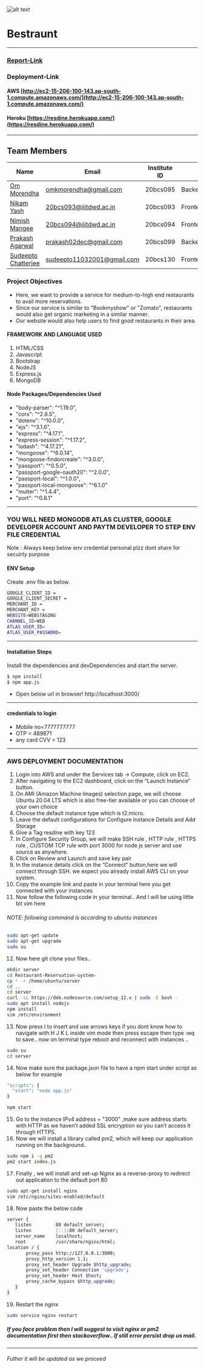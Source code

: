 ![alt text](https://github.com/prakash02dec/Restaurant-Reservation-system-/blob/main/Screenshot%20(171).png)
# Bestraunt
---
### [Report-Link](https://github.com/prakash02dec/Restaurant-Reservation-system-/blob/main/REPORT.pdf) 
### Deployment-Link
#### AWS  [http://ec2-15-206-100-143.ap-south-1.compute.amazonaws.com/](http://ec2-15-206-100-143.ap-south-1.compute.amazonaws.com/)         
#### Heroku [https://resdine.herokuapp.com/](https://resdine.herokuapp.com/)
---
## Team Members
|Name|Email|Institute ID|    |    
|----|-----|-------|-----|    
| [Om Morendha](https://github.com/omkmorendha) | omkmorendha@gmail.com |20bcs095| Backend |
| [Nikam Yash](https://github.com/Yashnikam-10) | 20bcs093@iiitdwd.ac.in |20bcs093| Frontend |
| [Nimish Mangee](https://github.com/Nimishmangee) | 20bcs094@iiitdwd.ac.in |20bcs094| Frontend |
| [Prakash Agarwal](https://github.com/prakash02dec) | prakash02dec@gmail.com |20bcs099| Backend |
| [Sudeepto Chatterjee](https://github.com/sudeepto147) | sudeepto11032001@gmail.com |20bcs130| Frontend |

### Project Objectives
<!-- **A website for restaurant management which will have the following features:** -->
* Here, we want to provide a service for medium-to-high end restaurants to avail more reservations.
* Since our service is similar to "Bookmyshow" or "Zomato", restaurants would also get organic marketing in a similar manner.
* Our website would also help users to find good restaurants in their area.


#### FRAMEWORK AND LANGUAGE USED
1. HTML/CSS
2. Javascript
3. Bootstrap
4. NodeJS
5. Express.js
6. MongoDB

#### Node Packages/Dependencies Used
* "body-parser": "^1.19.0",
* "cors": "^2.8.5",
* "dotenv": "^10.0.0",
* "ejs": "^3.1.6",
* "express": "^4.17.1",
* "express-session": "^1.17.2",
* "lodash": "^4.17.21",
* "mongoose": "^6.0.14",
* "mongoose-findorcreate": "^3.0.0",
* "passport": "^0.5.0",
* "passport-google-oauth20": "^2.0.0",
* "passport-local": "^1.0.0",
* "passport-local-mongoose": "^6.1.0"
* "multer": "^1.4.4",
* "port": "^0.8.1"
   
---

### YOU WILL NEED MONGODB ATLAS CLUSTER, GOOGLE DEVELOPER ACCOUNT AND PAYTM DEVELOPER TO STEP ENV FILE CREDENTIAL 
Note : Always keep below env credential personal plzz dont share for secuirty purpose

#### ENV Setup
Create .env file as below.
```sh
GOOGLE_CLIENT_ID = 
GOOGLE_CLIENT_SECRET = 
MERCHANT_ID = 
MERCHANT_KEY = 
WEBSITE=WEBSTAGING
CHANNEL_ID=WEB
ATLAS_USER_ID=
ATLAS_USER_PASSWORD=
```
---

#### Installation Steps
Install the dependencies and devDependencies and start the server.

```sh
$ npm install
$ npm app.js 
```
* Open below url in browser!
http://localhost:3000/

---
#### credentials to login
* Mobile no=7777777777
* OTP = 489871
* any card CVV = 123

---
### AWS DEPLOYMENT DOCUMENTATION
1. Login into AWS and under the Services tab -> Compute, click on EC2.
2. After navigating to the EC2 dashboard, click on the “Launch Instance” button.
3. On AMI (Amazon Machine Images) selection page, we will choose Ubuntu 20.04 LTS which is also free-tier available or you can choose of your own choice
4. Choose the default instance type which is t2.micro.
5. Leave the default configurations for Configure Instance Details and Add Storage
6. Give a Tag resdine with key 123
7. In Configure Security Group, we will make SSH rule , HTTP rule , HTTPS rule , CUSTOM TCP rule with port 3000 for node js server and use source as anywhere.
8. Click on Review and Launch and save key pair
9. In the instance details click on the “Connect” button,here we will connect through SSH. we expect you already install AWS CLI on your system.
10. Copy the example link and paste in your terminal here you get connected with your instances
11. Now follow the following code in your terminal.. And I will be using little bit vim here
###### NOTE: following command is according to ubuntu instances
```sh
sudo apt-get update
sudo apt-get upgrade
sudo su
```
12. Now here git clone your files..
```sh
mkdir server
cd Restaurant-Reservation-system-
cp * -r /home/ubuntu/server
cd ..
cd server
curl -sL https://deb.nodesource.com/setup_12.x | sudo -E bash -
sudo apt install nodejs
npm install
vim /etc/environment
```
13. Now press I to insert and use arrows keys if you dont know how to navigate with H J K L inside vim mode then press escape then type :wq to save.. now on terminal type reboot and reconnect with instances ..
```sh
sudo su 
cd server
```
14. Now make sure the package.json file to have a npm start under script as below for example
```sh
"scripts": {
  "start": "node app.js"
}
```
```sh
npm start
```
15. Go to the instance IPv4 address + "3000" ,make sure address starts with HTTP as we haven’t added SSL encryption so you can’t access it through HTTPS.
16. Now we will install a library called pm2, which will keep our application running on the background..
```sh
sudo npm i -g pm2
pm2 start index.js
```
17. Finally , we will install and set-up Nginx as a reverse-proxy to redirect out application to the default port 80
```sh
sudo apt-get install nginx
vim /etc/nginx/sites-enabled/default
```
18. Now paste the below code 
```sh
server {
   listen         80 default_server;
   listen         [::]:80 default_server;
   server_name    localhost;
   root           /usr/share/nginx/html;
location / {
       proxy_pass http://127.0.0.1:3000;
       proxy_http_version 1.1;
       proxy_set_header Upgrade $http_upgrade;
       proxy_set_header Connection 'upgrade';
       proxy_set_header Host $host;
       proxy_cache_bypass $http_upgrade;
   }
}
```
19. Restart the nginx
```sh
sudo service nginx restart
```
##### If you face problem then I will suggest to visit nginx or pm2 documentation first then stackoverflow.. If still error persist drop us mail.

---
###### Futher it will be updated as we proceed
